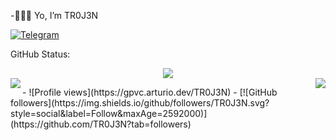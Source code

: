 -👻✌🏻 Yo, I’m TR0J3N


<a href="https://t.me/tr0j3n">
      <img alt="Telegram" src="https://img.shields.io/static/v1?logo=telegram&label=Telegram&message=tr0j3n&color=blue" />
    </a>


GitHub Status:

<div align="center"><img src="https://github-profile-trophy.vercel.app/?username=TR0J3N&theme=dracula&count_private=true"></div>
<img align="left" src="https://github-readme-stats.vercel.app/api?username=TR0J3N&show_icons=true&hide_border=true&theme=dracula"><img align="right" src="https://github-readme-stats.vercel.app/api/top-langs/?username=TR0J3N&theme=dracula&hide=batchfile">

<p>
      - ![Profile views](https://gpvc.arturio.dev/TR0J3N)
      - [![GitHub followers](https://img.shields.io/github/followers/TR0J3N.svg?style=social&label=Follow&maxAge=2592000)](https://github.com/TR0J3N?tab=followers)
</p>
